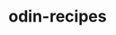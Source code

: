 # odin-recipes
<!-- I will demonstrate my ability to create a simple HTML webpage using certain perameters-->
